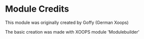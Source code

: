 # Module Credits

This module was originally created by Goffy \(German Xoops\)

The basic creation was made with XOOPS module 'Modulebuilder'

